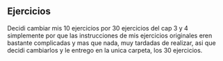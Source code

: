 ## Ejercicios

Decidi cambiar mis 10 ejercicios por 30 ejercicios del cap 3 y 4 simplemente por que las instrucciones de mis ejercicios originales eren bastante complicadas y mas que nada, muy tardadas de realizar, asi que decidi cambiarlos y le entrego en la unica carpeta, los 30 ejercicios.
